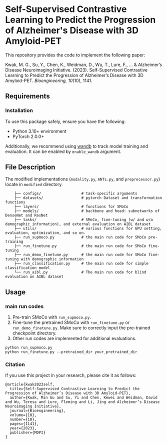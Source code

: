 # Self-Supervised Contrastive Learning to Predict the Progression of Alzheimer's Disease with 3D Amyloid-PET
This repository provides the code to implement the following paper:

Kwak, M. G., Su, Y., Chen, K., Weidman, D., Wu, T., Lure, F., ... & Alzheimer’s Disease Neuroimaging Initiative. (2023).
Self-Supervised Contrastive Learning to Predict the Progression of Alzheimer’s Disease with 3D Amyloid-PET.
<i>Bioengineering, 10</i>(10), 1141.

## Requirements
### Installation
To use this package safely, ensure you have the following:
* Python 3.10+ environment
* PyTorch 2.0.0+

Additionally, we recommend using [wandb](https://wandb.ai/site) to track model training and evaluation. It can be enabled by `enable_wandb` argument.

## File Description
The modified implementations (`modality.py`, `ANTs.py`, and `preprocessor.py`) locate in `modified` directory.
```    .
    ├── configs/                  # task-specific arguments
    ├── datasets/                 # pytorch Dataset and transformation functions
    ├── layers/                   # functions for SMoCo                     
    ├── models/                   # backbone and head: subnetworks of DenseNet and ResNet
    ├── tasks/                    # SMoCo, fine-tuning (w/ and w/o demographic information), and external evaluation on AIBL dataset                         
    ├── utils/                    # various functions for GPU setting, evaluation, optimization, and so on.
    ├── run_supmoco.py            # the main run code for SMoCo pre-training
    ├── run_finetune.py           # the main run code for SMoCo fine-tuning
    ├── run_demo_finetune.py      # the main run code for SMoCo fine-tuning with demographic information
    ├── run_classification.py     # the main run code for simple classification model
    └── run_aibl.py               # The main run code for blind evaluation on AIBL dataset
```

## Usage
### main run codes
1. Pre-train SMoCo with `run_supmoco.py`.
2. Fine-tune the pretrained SMoCo with `run_finetune.py` or `run_demo_finetune.py`. Make sure to correctly input the pre-trained checkpoint directory.
3. Other run codes are implemented for additional evaluations.

```
python run_supmoco.py
python run_finetune.py --pretrained_dir your_pretrained_dir
```

### Citation
If you use this project in your research, please cite it as follows:
```
@article{kwak2023self,
  title={Self-Supervised Contrastive Learning to Predict the Progression of Alzheimer’s Disease with 3D Amyloid-PET},
  author={Kwak, Min Gu and Su, Yi and Chen, Kewei and Weidman, David and Wu, Teresa and Lure, Fleming and Li, Jing and Alzheimer’s Disease Neuroimaging Initiative},
  journal={Bioengineering},
  volume={10},
  number={10},
  pages={1141},
  year={2023},
  publisher={MDPI}
}
```
